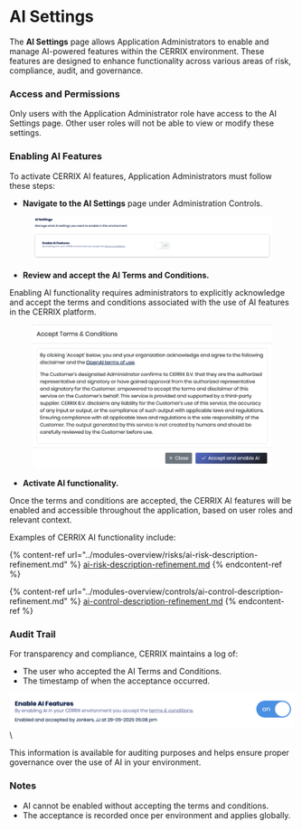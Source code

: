 # AI Settings

The **AI Settings** page allows Application Administrators to enable and manage AI-powered features within the CERRIX environment. These features are designed to enhance functionality across various areas of risk, compliance, audit, and governance.

### Access and Permissions

Only users with the Application Administrator role have access to the AI Settings page. Other user roles will not be able to view or modify these settings.

### Enabling AI Features

To activate CERRIX AI features, Application Administrators must follow these steps:

* **Navigate to the AI Settings** page under Administration Controls.

<figure><img src="../../.gitbook/assets/image (2) (1) (2).png" alt=""><figcaption></figcaption></figure>

* **Review and accept the AI Terms and Conditions.**

Enabling AI functionality requires administrators to explicitly acknowledge and accept the terms and conditions associated with the use of AI features in the CERRIX platform.

<figure><img src="../../.gitbook/assets/image (3) (1) (2).png" alt=""><figcaption></figcaption></figure>

* **Activate AI functionality.**

Once the terms and conditions are accepted, the CERRIX AI features will be enabled and accessible throughout the application, based on user roles and relevant context.&#x20;

Examples of CERRIX AI functionality include:

{% content-ref url="../modules-overview/risks/ai-risk-description-refinement.md" %}
[ai-risk-description-refinement.md](../modules-overview/risks/ai-risk-description-refinement.md)
{% endcontent-ref %}

{% content-ref url="../modules-overview/controls/ai-control-description-refinement.md" %}
[ai-control-description-refinement.md](../modules-overview/controls/ai-control-description-refinement.md)
{% endcontent-ref %}

### Audit Trail

For transparency and compliance, CERRIX maintains a log of:

* The user who accepted the AI Terms and Conditions.
* The timestamp of when the acceptance occurred.

![](<../../.gitbook/assets/image (4) (2).png>)\


This information is available for auditing purposes and helps ensure proper governance over the use of AI in your environment.

### Notes

* AI cannot be enabled without accepting the terms and conditions.
* The acceptance is recorded once per environment and applies globally.
